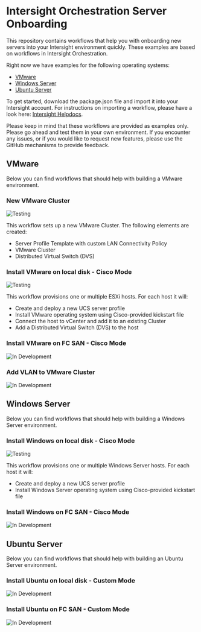 # Intersight Orchestration Server Onboarding

This repository contains workflows that help you with onboarding new servers into your Intersight environment quickly. These examples are based on workflows in Intersight Orchestration.

Right now we have examples for the following operating systems:
* [VMware](#vmware)
* [Windows Server](#windows-server)
* [Ubuntu Server](#ubuntu-server)

To get started, download the package.json file and import it into your Intersight account. For instructions on importing a workflow, please have a look here: [Intersight Helpdocs](https://intersight.com/help/saas/resources/Workflow_Designer#importing_a_workflow).

Please keep in mind that these workflows are provided as examples only. Please go ahead and test them in your own environment. If you encounter any issues, or if you would like to request new features, please use the GitHub mechanisms to provide feedback.

<!---
https://img.shields.io/badge/Status-Ready-green
-->

## VMware
Below you can find workflows that should help with building a VMware environment.


### New VMware Cluster
![Testing](https://img.shields.io/badge/Status-Testing-orange)

This workflow sets up a new VMware Cluster. The following elements are created:
* Server Profile Template with custom LAN Connectivity Policy
* VMware Cluster
* Distributed Virtual Switch (DVS)


### Install VMware on local disk - Cisco Mode
![Testing](https://img.shields.io/badge/Status-Testing-orange)

This workflow provisions one or multiple ESXi hosts. For each host it will:
* Create and deploy a new UCS server profile
* Install VMware operating system using Cisco-provided kickstart file
* Connect the host to vCenter and add it to an existing Cluster
* Add a Distributed Virtual Switch (DVS) to the host


### Install VMware on FC SAN - Cisco Mode
![In Development](https://img.shields.io/badge/Status-In%20Development-red)


### Add VLAN to VMware Cluster
![In Development](https://img.shields.io/badge/Status-In%20Development-red)




## Windows Server
Below you can find workflows that should help with building a Windows Server environment.


### Install Windows on local disk - Cisco Mode
![Testing](https://img.shields.io/badge/Status-Testing-orange)

This workflow provisions one or multiple Windows Server hosts. For each host it will:
* Create and deploy a new UCS server profile
* Install Windows Server operating system using Cisco-provided kickstart file


### Install Windows on FC SAN - Cisco Mode
![In Development](https://img.shields.io/badge/Status-In%20Development-red)




## Ubuntu Server
Below you can find workflows that should help with building an Ubuntu Server environment.


### Install Ubuntu on local disk - Custom Mode
![In Development](https://img.shields.io/badge/Status-In%20Development-red)


### Install Ubuntu on FC SAN - Custom Mode
![In Development](https://img.shields.io/badge/Status-In%20Development-red)
